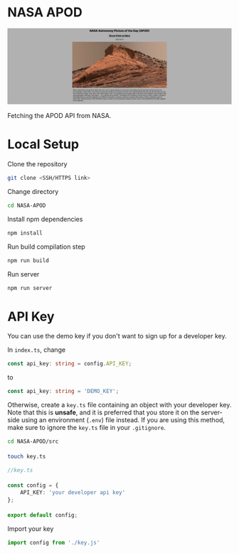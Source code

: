 # NASA APOD

![screenshot](/img/screenshot.png)

Fetching the APOD API from NASA.

# Local Setup

Clone the repository 

```bash 
git clone <SSH/HTTPS link>
```

Change directory

```bash 
cd NASA-APOD
```

Install npm dependencies

```bash
npm install
```

Run build compilation step

```bash 
npm run build
```

Run server

```bash 
npm run server
```

# API Key

You can use the demo key if you don't want to sign up for a developer key.

In `index.ts`, change 

```ts 
const api_key: string = config.API_KEY;
```

to 

```ts
const api_key: string = 'DEMO_KEY';
```

Otherwise, create a `key.ts` file containing an object with your developer key. Note that this is **unsafe**, and it is preferred that you store it on the server-side using an environment (`.env`) file instead. If you are using this method, make sure to ignore the `key.ts` file in your `.gitignore`.

```bash
cd NASA-APOD/src

touch key.ts
```

```ts
//key.ts

const config = {
    API_KEY: 'your developer api key'
};

export default config;
```

Import your key

```ts
import config from './key.js'
```